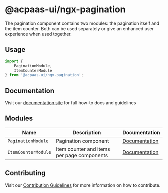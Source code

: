 # @acpaas-ui/ngx-pagination

The pagination component contains two modules: the pagination itself and the item counter. Both can be used separately or give an enhanced user experience when used together.

## Usage

```typescript
import {
    PaginationModule,
    ItemCounterModule
} from '@acpaas-ui/ngx-pagination';
```

## Documentation

Visit our [documentation site](https://antwerp-ui.digipolis.be/) for full how-to docs and guidelines

## Modules

| Name         | Description | Documentation |
| -----------  | ------ | -------------------------- |
| `PaginationModule` | Pagination component | [Documentation](src/lib/pagination/README.md)
| `ItemCounterModule` | Item counter and items per page components  | [Documentation](src/lib/item-counter/README.md)

## Contributing

Visit our [Contribution Guidelines](../../CONTRIBUTING.md) for more information on how to contribute.
